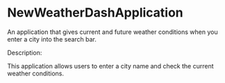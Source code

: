 # NewWeatherDashApplication
An application that gives current and future weather conditions when  you enter a city into the search bar. 

Description:

This application allows users to enter a city name and check the current weather conditions.

